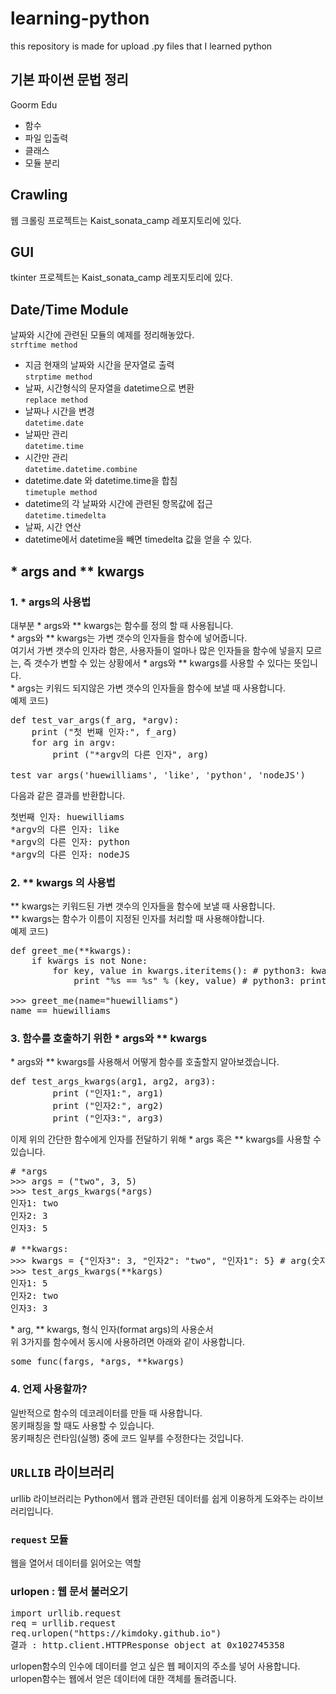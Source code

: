 # learning-python
this repository is made for upload .py files that I learned python

## 기본 파이썬 문법 정리 
Goorm Edu 
* 함수
* 파일 입출력
* 클래스
* 모듈 분리

## Crawling  
웹 크롤링 프로젝트는 Kaist_sonata_camp 레포지토리에 있다.

## GUI  
tkinter 프로젝트는 Kaist_sonata_camp 레포지토리에 있다.
  
## Date/Time Module  
날짜와 시간에 관련된 모듈의 예제를 정리해놓았다.  
`strftime method`  
  * 지금 현재의 날짜와 시간을 문자열로 출력  
`strptime method`    
  * 날짜, 시간형식의 문자열을 datetime으로 변환  
`replace method`    
  * 날짜나 시간을 변경    
`datetime.date`  
  * 날짜만 관리  
`datetime.time`  
  * 시간만 관리  
`datetime.datetime.combine`  
  * datetime.date 와 datetime.time을 합침    
`timetuple method`  
  * datetime의 각 날짜와 시간에 관련된 항목값에 접근  
`datetime.timedelta`  
  * 날짜, 시간 연산    
  * datetime에서 datetime을 빼면 timedelta 값을 얻을 수 있다.  
  
  
## * args and ** kwargs
### 1. * args의 사용법
대부분 * args와 ** kwargs는 함수를 정의 할 때 사용됩니다.  
\* args와 ** kwargs는 가변 갯수의 인자들을 함수에 넣어줍니다.   
여기서 가변 갯수의 인자라 함은, 사용자들이 얼마나 많은 인자들을 함수에 넣을지 모르는, 즉 갯수가 변할 수 있는 상황에서 * args와 ** kwargs를 사용할 수 있다는 뜻입니다.  
\* args는 키워드 되지않은 가변 갯수의 인자들을 함수에 보낼 때 사용합니다.  
예제 코드)  
<pre>
def test_var_args(f_arg, *argv):
    print ("첫 번째 인자:", f_arg)
    for arg in argv:
        print ("*argv의 다른 인자", arg)

test_var_args('huewilliams', 'like', 'python', 'nodeJS')
</pre>
다음과 같은 결과를 반환합니다.  
<pre>
첫번째 인자: huewilliams
*argv의 다른 인자: like
*argv의 다른 인자: python
*argv의 다른 인자: nodeJS
</pre>  
  
### 2. ** kwargs 의 사용법  
\** kwargs는 키워드된 가변 갯수의 인자들을 함수에 보낼 때 사용합니다.  
\** kwargs는 함수가 이름이 지정된 인자를 처리할 때 사용해야합니다.  
예제 코드)  
<pre>
def greet_me(**kwargs):
    if kwargs is not None:
        for key, value in kwargs.iteritems(): # python3: kwargs.items()
            print "%s == %s" % (key, value) # python3: print("%s == %s" % (key, value))

>>> greet_me(name="huewilliams")
name == huewilliams   </pre>
  
### 3. 함수를 호출하기 위한 \* args와 \** kwargs
\* args와 \** kwargs를 사용해서 어떻게 함수를 호출할지 알아보겠습니다.  
<pre>
def test_args_kwargs(arg1, arg2, arg3):
        print ("인자1:", arg1)
        print ("인자2:", arg2)
        print ("인자3:", arg3)
</pre>
이제 위의 간단한 함수에게 인자를 전달하기 위해 \* args 혹은 \** kwargs를 사용할 수 있습니다.  
<pre>
# *args
>>> args = ("two", 3, 5)
>>> test_args_kwargs(*args)
인자1: two
인자2: 3
인자3: 5

# **kwargs:
>>> kwargs = {"인자3": 3, "인자2": "two", "인자1": 5} # arg(숫자)는 위 함수의 인자의 이름과 같아야합니다.
>>> test_args_kwargs(**kargs)
인자1: 5
인자2: two
인자3: 3
</pre>
\* arg, \** kwargs, 형식 인자(format args)의 사용순서  
위 3가지를 함수에서 동시에 사용하려면 아래와 같이 사용합니다.  
<pre>
some_func(fargs, *args, **kwargs)
</pre>
  
### 4. 언제 사용할까?  
일반적으로 함수의 데코레이터를 만들 때 사용합니다.    
몽키패칭을 할 때도 사용할 수 있습니다.  
몽키패칭은 런타임(실행) 중에 코드 일부를 수정한다는 것입니다.
  
  
## `URLLIB` 라이브러리  
urllib 라이브러리는 Python에서 웹과 관련된 데이터를 쉽게 이용하게 도와주는 라이브러리입니다.  
### `request` 모듈 
웹을 열어서 데이터를 읽어오는 역할
### urlopen : 웹 문서 불러오기  
<pre>
import urllib.request
req = urllib.request
req.urlopen("https://kimdoky.github.io")
결과 : http.client.HTTPResponse object at 0x102745358
</pre>
urlopen함수의 인수에 데이터를 얻고 싶은 웹 페이지의 주소를 넣어 사용합니다. 
urlopen함수는 웹에서 얻은 데이터에 대한 객체를 돌려줍니다.
